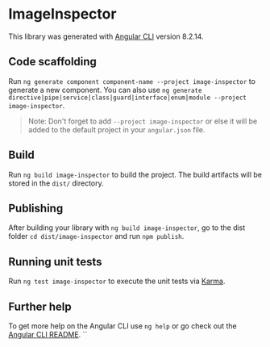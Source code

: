 # ImageInspector

This library was generated with [Angular CLI](https://github.com/angular/angular-cli) version 8.2.14.

## Code scaffolding

Run `ng generate component component-name --project image-inspector` to generate a new component. You can also use `ng generate directive|pipe|service|class|guard|interface|enum|module --project image-inspector`.
> Note: Don't forget to add `--project image-inspector` or else it will be added to the default project in your `angular.json` file. 

## Build

Run `ng build image-inspector` to build the project. The build artifacts will be stored in the `dist/` directory.

## Publishing

After building your library with `ng build image-inspector`, go to the dist folder `cd dist/image-inspector` and run `npm publish`.

## Running unit tests

Run `ng test image-inspector` to execute the unit tests via [Karma](https://karma-runner.github.io).

## Further help

To get more help on the Angular CLI use `ng help` or go check out the [Angular CLI README](https://github.com/angular/angular-cli/blob/master/README.md).
``
